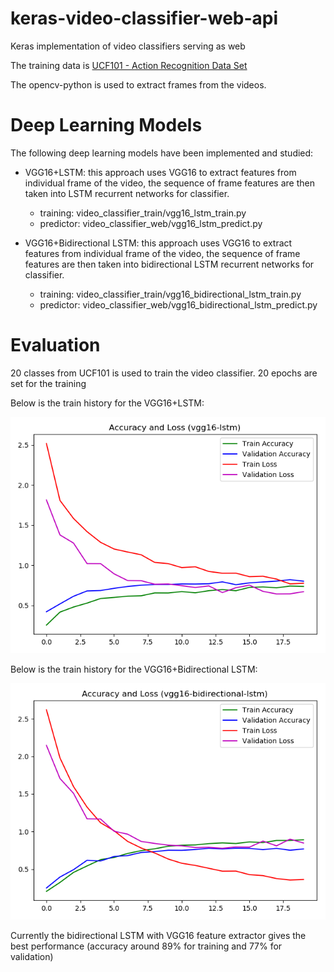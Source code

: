 # keras-video-classifier-web-api

Keras implementation of video classifiers serving as web

The training data is [UCF101 - Action Recognition Data Set](http://crcv.ucf.edu/data/UCF101.php)

The opencv-python is used to extract frames from the videos.

# Deep Learning Models

The following deep learning models have been implemented and studied:

* VGG16+LSTM: this approach uses VGG16 to extract features from individual frame of the video, the sequence of frame features are then taken into LSTM recurrent networks for classifier.
    * training: video_classifier_train/vgg16_lstm_train.py 
    * predictor: video_classifier_web/vgg16_lstm_predict.py
    
* VGG16+Bidirectional LSTM: this approach uses VGG16 to extract features from individual frame of the video, the sequence of frame features are then taken into bidirectional LSTM recurrent networks for classifier.
    * training: video_classifier_train/vgg16_bidirectional_lstm_train.py 
    * predictor: video_classifier_web/vgg16_bidirectional_lstm_predict.py
    
# Evaluation

20 classes from UCF101 is used to train the video classifier. 20 epochs are set for the training

Below is the train history for the VGG16+LSTM:

![vgg16-lstm-history](/video_classifier_train/reports/UCF-101/vgg16-lstm-history.png)

Below is the train history for the VGG16+Bidirectional LSTM:

![vgg16-bidirectional-lstm-history](/video_classifier_train/reports/UCF-101/vgg16-bidirectional-lstm-history.png)

Currently the bidirectional LSTM with VGG16 feature extractor gives the best performance (accuracy around 89% for training and 77% for validation)
